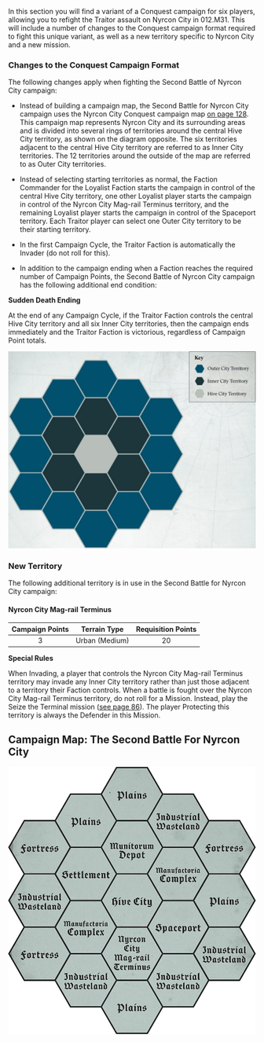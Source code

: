 In this section you will find a variant of a Conquest campaign for six players, allowing you to refight the Traitor assault on Nyrcon City in 012.M31. This will include a number of changes to the Conquest campaign format required to fight this unique variant, as well as a new territory specific to Nyrcon City and a new mission.

### Changes to the Conquest Campaign Format

The following changes apply when fighting the Second Battle of Nyrcon City campaign:

- Instead of building a campaign map, the Second Battle for Nyrcon City campaign uses the Nyrcon City Conquest campaign map [on page 128](#campaign-map-the-second-battle-for-nyrcon-city). This campaign map represents Nyrcon City and its surrounding areas and is divided into several rings of territories around the central Hive City territory, as shown on the diagram opposite. The six territories adjacent to the central Hive City territory are referred to as Inner City territories. The 12 territories around the outside of the map are referred to as Outer City territories.

- Instead of selecting starting territories as normal, the Faction Commander for the Loyalist Faction starts the campaign in control of the central Hive City territory, one other Loyalist player starts the campaign in control of the Nyrcon City Mag-rail Terminus territory, and the remaining Loyalist player starts the campaign in control of the Spaceport territory. Each Traitor player can select one Outer City territory to be their starting territory.

- In the first Campaign Cycle, the Traitor Faction is automatically the Invader (do not roll for this).

- In addition to the campaign ending when a Faction reaches the required number of Campaign Points, the Second Battle of Nyrcon City campaign has the following additional end condition:

**Sudden Death Ending**

At the end of any Campaign Cycle, if the Traitor Faction controls the central Hive City territory and all six Inner City territories, then the campaign ends immediately and the Traitor Faction is victorious, regardless of Campaign Point totals.

![](../media/legions_imperialis_campaigns/nyrcon_city.jpg)


### New Territory

The following additional territory is in use in the Second Battle for Nyrcon City campaign:

#### Nyrcon City Mag-rail Terminus

| Campaign Points | Terrain Type | Requisition Points |
| :-------------: | :-------------:| :----------------: |
| 3 | Urban (Medium) | 20 |

**Special Rules**

When Invading, a player that controls the Nyrcon City Mag-rail Terminus territory may invade any Inner City territory rather than just those adjacent to a territory their Faction controls. When a battle is fought over the Nyrcon City Mag-rail Terminus territory, do not roll for a Mission. Instead, play the Seize the Terminal mission ([see page 86](../legions_imperialis_campaigns/additional_missions.md#seize-the-terminal)). The player Protecting this territory is always the Defender in this Mission.

## Campaign Map: The Second Battle For Nyrcon City

![](../media/legions_imperialis_campaigns/campaign_map.jpg)